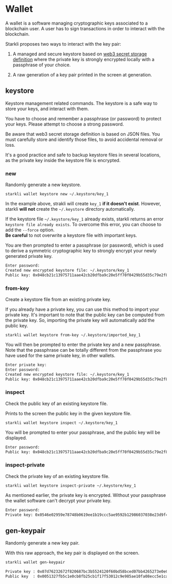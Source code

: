 # Wallet

A wallet is a software managing cryptographic keys associated to a blockchain
user. A user has to sign transactions in order to interact with the blockchain.

Starkli proposes two ways to interact with the key pair:

1. A managed and secure keystore based on [web3 secret storage definition](
https://ethereum.org/en/developers/docs/data-structures-and-encoding/web3-secret-storage/)
where the private key is strongly encrypted locally with a passphrase of your
choice.

2. A raw generation of a key pair printed in the screen at generation.

## keystore
Keystore management related commands. The keystore is a safe way to
store your keys, and interact with them.

You have to choose and remember a passphrase (or password) to protect your keys.
Please attempt to choose a strong password.

Be aware that web3 secret storage definition is based on JSON files.
You must carefully store and identify those files, to avoid accidental
removal or loss.

It's a good practice and safe to backup keystore files in several locations,
as the private key inside the keystore file is encrypted.
    
### new
Randomly generate a new keystore.

`starkli wallet keystore new ~/.keystore/key_1`

In the example above, strakli will create `key_1` **if it doesn't exist**.
However, starkli **will not** create the `~/.keystore` directory automatically.

If the keystore file `~/.keystore/key_1` already exists, starkli returns an
error `keystore file already exists`. To overcome this error, you can choose to
add the `--force` option.  
**Be careful** to not overwrite a keystore file with important keys.

You are then prompted to enter a passphrase (or password), which is used
to derive a symmetric cryptographic key to strongly encrypt your newly
generated private key.

```bash
Enter password:
Created new encrypted keystore file: ~/.keystore/key_1
Public key: 0x048cb21c13975711aae42cb20dfba9c20e5ff70f0429b55d35c79e2f8e8d5cf9
```

### from-key
Create a keystore file from an existing private key.

If you already have a private key, you can use this method to import
your private key. It's important to note that the public key can be
computed from the private key. So, importing the private key will automatically
add the public key.

`starkli wallet keystore from-key ~/.keystore/imported_key_1`

You will then be prompted to enter the private key and a new passphrase.
Note that the passphrase can be totally different from the passphrase
you have used for the same private key, in other wallets.

```bash
Enter private key: 
Enter password: 
Created new encrypted keystore file: ~/.keystore/key_1
Public key: 0x048cb21c13975711aae42cb20dfba9c20e5ff70f0429b55d35c79e2f8e8d5cf9
```

### inspect
Check the public key of an existing keystore file.

Prints to the screen the public key in the given keystore file.

`starkli wallet keystore inspect ~/.keystore/key_1`

You will be prompted to enter your passphrase, and the public key will be
displayed.

```bash
Enter password: 
Public key: 0x048cb21c13975711aae42cb20dfba9c20e5ff70f0429b55d35c79e2f8e8d5cf9
```

### inspect-private
Check the private key of an existing keystore file.

`starkli wallet keystore inspect-private ~/.keystore/key_1`

As mentioned earlier, the private key is encrypted. Without your passphrase
the wallet software can't decrypt your private key.

```bash
Enter password: 
Private key: 0x0546e02959e78748b0619ee1b19ccc5ae9592b12986037038e23d9f49ced1094
```

## gen-keypair

Randomly generate a new key pair.

With this raw approach, the key pair is displayed on the screen.

```bash
starkli wallet gen-keypair

Private key : 0x07d76232672f820687bc3b5524120f60bd58bced07bb4265273e0e05f2e0c464
Public key  : 0x0051327fb5c1e0cb8fb25cb1f17f53012c9e985ae10fa08ecc5e1ca034eeda4f
```
